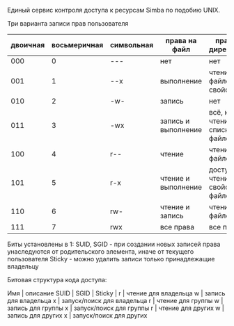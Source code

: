  Единый сервис контроля доступа к ресурсам Simba по подобию UNIX.

Три варианта записи прав пользователя 

двоичная | восьмеричная | символьная | права на файл | права на директорию
---------|--------------|------------|---------------|---------------------
000 | 0 | --- | нет | нет  
001 |	1 |	--x |	выполнение | чтение файлов и их свойств
010 |	2 |	-w- |	запись | нет
011 |	3 |	-wx |	запись и выполнение |	всё, кроме чтения списка файлов
100 |	4 |	r-- |	чтение | чтение имён файлов
101 |	5 |	r-x |	чтение и выполнение | доступ на чтение,  свойств файлов
110 |	6 |	rw- |	чтение и запись | чтение имён файлов
111 |	7 |	rwx |	все права |	все права 

Биты установлены в 1: 
SUID, SGID - при создании новых записей права унаследуются от родительского элемента, иначе от текущего пользователя
Sticky - можно удалить записи только принадлежащие владельцу

Битовая структура кода доступа:

Имя | описание
SUID | 
SGID |
Sticky |
r | чтение для владельца
w | запись для владельца
x | запуск/поиск для владельца
r | чтение для группы
w | запись для группы
x | запуск/поиск для группы
r | чтение для других
w | запись для других
x | запуск/поиск для других


